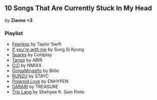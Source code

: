 ## 10 Songs That Are Currently Stuck In My Head
by **Zianne <3**

### Playlist
- [Fearless](https://open.spotify.com/track/77sMIMlNaSURUAXq5coCxE?si=b1b0cf621ef84723&nd=1) by Taylor Swift
- [If you're with me](https://open.spotify.com/track/30aVEUz4NgkGuegz32gjl8?si=6583140efb5b47af) by Sung Si Kyung
- [Sparks](https://open.spotify.com/track/7D0RhFcb3CrfPuTJ0obrod?si=44cbdbc880c64d15) by Coldplay
- [Tango](https://open.spotify.com/track/24jrwTJSlYOCguuLa4j28A?si=cf30bd50d4a04973) by ABIR
- [O.O](https://open.spotify.com/track/3lrNsPdn98i6rxO142pLT6?si=140c8f42d67e4b65) by NMIXX
- [GingaMingaYo](https://open.spotify.com/track/3jHg6QE70y2FTdnsxSrCbv?si=41f8b235670f47dc) by Billie
- [RUN2U](https://open.spotify.com/track/3gFcGnU4kTdMYLXDjH1TK8?si=4096bb23cc964ab8) by STAYC
- [Polaroid Love](https://open.spotify.com/track/5elW2CKSoqjYoJ32AGDxf1?si=749c0ad0bcae4d81) by ENHYPEN
- [DARARI](https://open.spotify.com/track/0dcnrLo8s1rhjm8euGjI4n?si=c702067a81eb4013) by TREASURE
- [Trip Lang](https://open.spotify.com/track/3121oviCd6WOUTEtnd0ucS?si=cdc4db7b3e2e4cd9) by Shehyee ft. Sam Pinto

